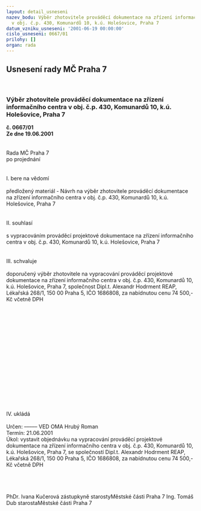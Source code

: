 ```yaml
---
layout: detail_usneseni
nazev_bodu: Výběr zhotovitele prováděcí dokumentace na zřízení informačního centra
  v obj. č.p. 430, Komunardů 10, k.ú. Holešovice, Praha 7
datum_vzniku_usneseni: '2001-06-19 00:00:00'
cislo_usneseni: 0667/01
prilohy: []
organ: rada
---
```

<div id="ucUsn_pList" class="usn">
	<span><h2>Usnesení rady MČ Praha 7 </h2>
<br></span><div class="standBody">
<span><h3>Výběr zhotovitele prováděcí dokumentace na zřízení informačního centra v obj. č.p. 430, Komunardů 10, k.ú. Holešovice, Praha 7</h3></span><div class="center">
		<strong>č. 0667/01</strong><br>
	</div>
<div class="center">
		<strong>Ze dne 19.06.2001</strong><br><br>
	</div>
<br>Rada MČ Praha 7<br>po projednání<br><br><br>I.	bere na vědomí<br><br> předložený materiál - Návrh na výběr zhotovitele prováděcí dokumentace na zřízení informačního centra v obj. č.p. 430, Komunardů 10, k.ú. Holešovice, Praha 7<br><br><br>II.	souhlasí<br><br>s vypracováním prováděcí projektové dokumentace na zřízení informačního centra v obj. č.p. 430, Komunardů 10, k.ú. Holešovice, Praha 7<br><br><br>III.	schvaluje <br><br>doporučený výběr zhotovitele na vypracování prováděcí projektové dokumentace na zřízení informačního centra v obj. č.p. 430, Komunardů 10, k.ú. Holešovice, Praha 7, společnost Dipl.t. Alexandr Hodrment REAP, Lékařská 268/1, 150 00 Praha 5, IČO 1686808, za nabídnutou cenu 74 500,-Kč včetně DPH<br><br><br><br><br><br><br><br><br><br><br><br><br><br><br><br><br><br>IV.	        ukládá <br><br> Určen:	–––––	VED OMA Hrubý Roman<br>Termín: 21.06.2001<br>Úkol:	vystavit objednávku na vypracování prováděcí projektové dokumentace na zřízení informačního centra v obj. č.p. 430, Komunardů 10, k.ú. Holešovice, Praha 7, se společností  Dipl.t. Alexandr Hodrment REAP, Lékařská 268/1, 150 00 Praha 5, IČO 1686808, za  nabídnutou cenu 74 500,-Kč včetně DPH<br>  <br><br><br> 	<br>PhDr. Ivana Kučerová zástupkyně starostyMěstské části Praha 7	Ing. Tomáš Dub starostaMěstské části Praha 7<br>	<br><br>
</div>
</div>
